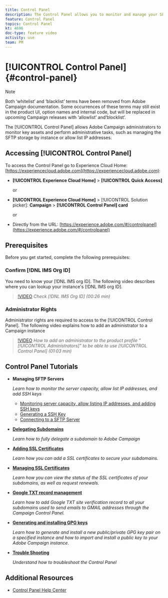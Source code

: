 ```yaml
---
title: Control Panel
description: The Control Panel allows you to monitor and manage your SFTP storage by instance and allow list IP addresses.
feature: Control Panel
topics: Control Panel
kt: 4696
doc-type: feature video
activity: use
team: PM
---
```


# [!UICONTROL Control Panel] {#control-panel}

>[!NOTE]
>
>Both ‘whitelist’ and ‘blacklist’ terms have been removed from Adobe Campaign documentation. Some occurrences of these terms may still exist in the product UI, option names and internal code, but will be replaced in upcoming Campaign releases with ‘allowlist’ and‘blocklist’.

The [!UICONTROL Control Panel] allows Adobe Campaign administrators to monitor key assets and perform administrative tasks, such as managing the SFTP storage by instance or allow list IP addresses.

## Accessing [!UICONTROL Control Panel]

To access the Control Panel go to Experience Cloud Home: [https://experiencecloud.adobe.com](https://experiencecloud.adobe.com):

* **[!UICONTROL Experience Cloud Home]** > **[!UICONTROL Quick Access]**
  
  or
* **[!UICONTROL Experience Cloud Home]**  > [!UICONTROL Solution picker]: **Campaign** > **[!UICONTROL Control Panel] card**
  
  or

* Directly from the URL: [https://experience.adobe.com/#/controlpanel](https://experience.adobe.com/#/controlpanel)

## Prerequisites

Before you get started, complete the following prerequisites:

### Confirm [!DNL IMS Org ID]

You need to know your [!DNL IMS org ID]. The following video describes where you can lookup your instance's [!DNL IMS org ID].

>[!VIDEO](https://video.tv.adobe.com/v/27183?quality=12)
*Check [!DNL IMS Org ID] (00:26 min)*

### Administrator Rights

Administrator rights are required to access to the [!UICONTROL Control Panel].
The following video explains how to add an administrator to a Campaign instance

>[!VIDEO](https://video.tv.adobe.com/v/27147?quality=12)
*How to add an administrator to the product profile "[!UICONTROL Administrators]" to be able to use [!UICONTROL Control Panel] (01:03 min)*

## Control Panel Tutorials

* **Managing SFTP Servers**

    *Learn how to monitor the server capacity, allow list IP addresses, and add SSH keys*

  * [Monitoring server capacity, allow listing IP addresses, and adding SSH keys](/help/administrating/control-panel/monitoring-server-capacity-allow-listing-adding-ssh-key.md)
  * [Generating a SSH Key](/help/administrating/control-panel/generate-ssh-key.md)
  * [Connecting to a SFTP Server](/help/administrating/control-panel/connect-to-sftp-server.md)
* **[Delegating Subdomains](/help/administrating/control-panel/subdomain-delegation.md)**

    *Learn how to fully delegate a subdomain to Adobe Campaign* 
* **[Adding SSL Certificates](/help/administrating/control-panel/adding-ssl-certificates.md)**

    *Learn how you can add a SSL certificates to secure your subdomains.*
* **[Managing SSL Certificates](/help/administrating/control-panel/managing-ssl-certificates.md)**

     *Learn how you can view the status of the SSL certificates of your subdomains, as well as request renewals.*
* **[Google TXT record management](/help/administrating/control-panel/google-txt-record-management.md)**

    *Learn how to add Google TXT site verification record to all your subdomains used to send emails to GMAIL addresses through the Campaign Control Panel.*
    
* **[Generating and installing GPG keys](/help/administrating/control-panel/generating-and-installing-gpg-keys.md)**

    *Learn how to generate and install a new public/private GPG key pair on a specified instance and how to import and install a public key to your Adobe Campaign instance.*

* **[Trouble Shooting](/help/administrating/control-panel/trouble-shooting.md)**

    *Understand how to troubleshoot the Control Panel*

## Additional Resources

* [Control Panel Help Center](https://docs.adobe.com/content/help/en/control-panel/using/control-panel-home.html)
  